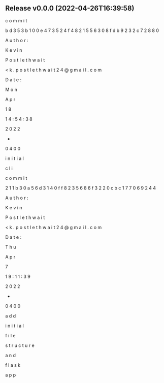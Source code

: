 
## Release v0.0.0 (2022-04-26T16:39:58)
c
o
m
m
i
t
 
b
d
3
5
3
b
1
0
0
e
4
7
3
5
2
4
f
4
8
2
1
5
5
6
3
0
8
f
d
b
9
2
3
2
c
7
2
8
8
0


A
u
t
h
o
r
:
 
K
e
v
i
n
 
P
o
s
t
l
e
t
h
w
a
i
t
 
<
k
.
p
o
s
t
l
e
t
h
w
a
i
t
2
4
@
g
m
a
i
l
.
c
o
m
>


D
a
t
e
:
 
 
 
M
o
n
 
A
p
r
 
1
8
 
1
4
:
5
4
:
3
8
 
2
0
2
2
 
-
0
4
0
0




 
 
 
 
i
n
i
t
i
a
l
 
c
l
i




c
o
m
m
i
t
 
2
1
1
b
3
0
a
5
6
d
3
1
4
0
f
f
8
2
3
5
6
8
6
f
3
2
2
0
c
b
c
1
7
7
0
6
9
2
4
4


A
u
t
h
o
r
:
 
K
e
v
i
n
 
P
o
s
t
l
e
t
h
w
a
i
t
 
<
k
.
p
o
s
t
l
e
t
h
w
a
i
t
2
4
@
g
m
a
i
l
.
c
o
m
>


D
a
t
e
:
 
 
 
T
h
u
 
A
p
r
 
7
 
1
9
:
1
1
:
3
9
 
2
0
2
2
 
-
0
4
0
0




 
 
 
 
a
d
d
 
i
n
i
t
i
a
l
 
f
i
l
e
 
s
t
r
u
c
t
u
r
e
 
a
n
d
 
f
l
a
s
k
 
a
p
p
